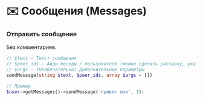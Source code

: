 # ✉️ Сообщения (Messages)

### Отправить сообщение
Без комментариев.

```php
// $text — Текст сообщения
// $peer_ids — Айди беседы / пользователя (можно сделать рассылку, указав айди как String через запятую "1,2,3,4,5,6,7")
// $args — (Необязательно) Дополнительные параметры 
sendMessage(string $text, $peer_ids, array $args = [])

// Пример
$user->getMessages()->sendMessage('привет лох', 1);
```